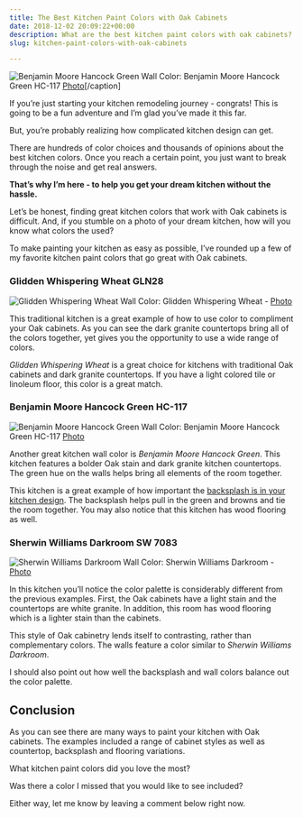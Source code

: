 ```yaml
---
title: The Best Kitchen Paint Colors with Oak Cabinets
date: 2018-12-02 20:09:22+00:00
description: What are the best kitchen paint colors with oak cabinets? Before you go anywhere else be sure to read my tips on kitchen color schemes and painting tips.
slug: kitchen-paint-colors-with-oak-cabinets

---
```


![Benjamin Moore Hancock Green](https://www.doorwaysmagazine.com/wp-content/uploads/kitchen_paint_colors_with_oak_cabinets_02.jpg) 
Wall Color: Benjamin Moore Hancock Green HC-117 [Photo](http://www.houzz.com/photos/46086/Overall-traditional-kitchen-chicago)[/caption]

If you’re just starting your kitchen remodeling journey - congrats! This is going to be a fun adventure and I’m glad you’ve made it this far. 

But, you’re probably realizing how complicated kitchen design can get. 

There are hundreds of color choices and thousands of opinions about the best kitchen colors. Once you reach a certain point, you just want to break through the noise and get real answers. 

**That’s why I’m here - to help you get your dream kitchen without the hassle.**

Let’s be honest, finding great kitchen colors that work with Oak cabinets is difficult. And, if you stumble on a photo of your dream kitchen, how will you know what colors the used?

To make painting your kitchen as easy as possible, I’ve rounded up a few of my favorite kitchen paint colors that go great with Oak cabinets.



### Glidden Whispering Wheat GLN28



![Glidden Whispering Wheat](https://www.doorwaysmagazine.com/wp-content/uploads/kitchen_paint_colors_with_oak_cabinets_01.jpg) 
Wall Color: Glidden Whispering Wheat - [Photo](http://www.houzz.com/photos/19359/Del-Webb-Lincoln-Hills-traditional-kitchen-sacramento)

This traditional kitchen is a great example of how to use color to compliment your Oak cabinets. As you can see the dark granite countertops bring all of the colors together, yet gives you the opportunity to use a wide range of colors.

_Glidden Whispering Wheat_ is a great choice for kitchens with traditional Oak cabinets and dark granite countertops. If you have a light colored tile or linoleum floor, this color is a great match.



### Benjamin Moore Hancock Green HC-117



![Benjamin Moore Hancock Green](https://www.doorwaysmagazine.com/wp-content/uploads/kitchen_paint_colors_with_oak_cabinets_02.jpg) 
Wall Color: Benjamin Moore Hancock Green HC-117 [Photo](http://www.houzz.com/photos/46086/Overall-traditional-kitchen-chicago)

Another great kitchen wall color is _Benjamin Moore Hancock Green_. This kitchen features a bolder Oak stain and dark granite kitchen countertops. The green hue on the walls helps bring all elements of the room together.

This kitchen is a great example of how important the [backsplash is in your kitchen design](https://www.doorwaysmagazine.com/10-classic-kitchen-backsplash-ideas/). The backsplash helps pull in the green and browns and tie the room together. You may also notice that this kitchen has wood flooring as well. 



### Sherwin Williams Darkroom SW 7083 



![Sherwin Williams Darkroom](https://www.doorwaysmagazine.com/wp-content/uploads/kitchen_paint_colors_with_oak_cabinets_03.jpg) 
Wall Color: Sherwin Williams Darkroom - [Photo](http://www.houzz.com/photos/317241/True-Residence-rustic-kitchen-portland)

In this kitchen you’ll notice the color palette is considerably different from the previous examples. First, the Oak cabinets have a light stain and the countertops are white granite. In addition, this room has wood flooring which is a lighter stain than the cabinets.

This style of Oak cabinetry lends itself to contrasting, rather than complementary colors. The walls feature a color similar to _Sherwin Williams Darkroom_. 

I should also point out how well the backsplash and wall colors balance out the color palette. 

## Conclusion

As you can see there are many ways to paint your kitchen with Oak cabinets. The examples included a range of cabinet styles as well as countertop, backsplash and flooring variations. 

What kitchen paint colors did you love the most? 

Was there a color I missed that you would like to see included? 

Either way, let me know by leaving a comment below right now.

